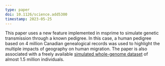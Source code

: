 ```yaml
---
type: paper
doi: 10.1126/science.add5300
timestamp: 2023-05-25
---
```

This paper uses a new feature implemented in msprime to simulate genetic transmission through a known pedigree.
In this case, a human pedigree based on 4 million Canadian genealogical records was used to highlight the
multiple impacts of geography on human migration. The paper is also associated with a freely available 
[simulated whole-genome dataset](https://zenodo.org/records/7702392) of almost 1.5 million individuals.